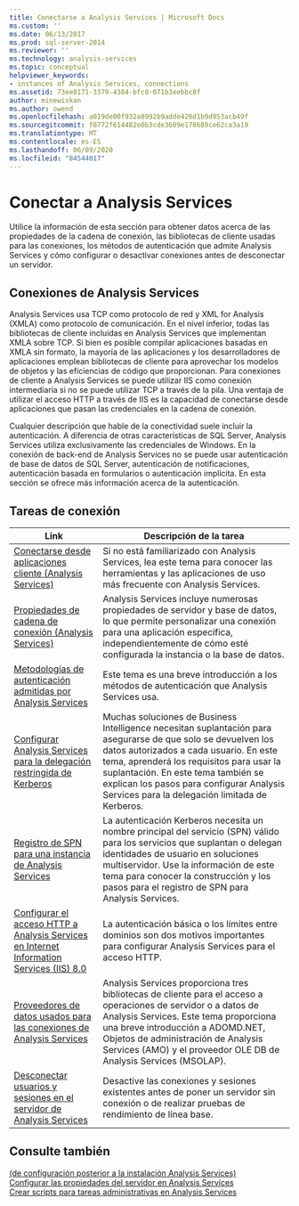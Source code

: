 ```yaml
---
title: Conectarse a Analysis Services | Microsoft Docs
ms.custom: ''
ms.date: 06/13/2017
ms.prod: sql-server-2014
ms.reviewer: ''
ms.technology: analysis-services
ms.topic: conceptual
helpviewer_keywords:
- instances of Analysis Services, connections
ms.assetid: 73ee8171-3379-4384-bfc8-071b3eebbc8f
author: minewiskan
ms.author: owend
ms.openlocfilehash: a019de00f932a8992b9adde426d1b9d953acb49f
ms.sourcegitcommit: f0772f614482e0b3cde3609e178689ce62ca3a19
ms.translationtype: MT
ms.contentlocale: es-ES
ms.lasthandoff: 06/09/2020
ms.locfileid: "84544017"
---
```

# <a name="connect-to-analysis-services"></a>Conectar a Analysis Services
  Utilice la información de esta sección para obtener datos acerca de las propiedades de la cadena de conexión, las bibliotecas de cliente usadas para las conexiones, los métodos de autenticación que admite Analysis Services y cómo configurar o desactivar conexiones antes de desconectar un servidor.  
  
## <a name="analysis-services-connections"></a>Conexiones de Analysis Services  
 Analysis Services usa TCP como protocolo de red y XML for Analysis (XMLA) como protocolo de comunicación. En el nivel inferior, todas las bibliotecas de cliente incluidas en Analysis Services que implementan XMLA sobre TCP. Si bien es posible compilar aplicaciones basadas en XMLA sin formato, la mayoría de las aplicaciones y los desarrolladores de aplicaciones emplean bibliotecas de cliente para aprovechar los modelos de objetos y las eficiencias de código que proporcionan. Para conexiones de cliente a Analysis Services se puede utilizar IIS como conexión intermediaria si no se puede utilizar TCP a través de la pila. Una ventaja de utilizar el acceso HTTP a través de IIS es la capacidad de conectarse desde aplicaciones que pasan las credenciales en la cadena de conexión.  
  
 Cualquier descripción que hable de la conectividad suele incluir la autenticación. A diferencia de otras características de SQL Server, Analysis Services utiliza exclusivamente las credenciales de Windows. En la conexión de back-end de Analysis Services no se puede usar autenticación de base de datos de SQL Server, autenticación de notificaciones, autenticación basada en formularios o autenticación implícita. En esta sección se ofrece más información acerca de la autenticación.  
  
##  <a name="connection-tasks"></a><a name="bkmk_clientApps"></a>Tareas de conexión  
  
|Link|Descripción de la tarea|  
|----------|----------------------|  
|[Conectarse desde aplicaciones cliente &#40;Analysis Services&#41;](connect-from-client-applications-analysis-services.md)|Si no está familiarizado con Analysis Services, lea este tema para conocer las herramientas y las aplicaciones de uso más frecuente con Analysis Services.|  
|[Propiedades de cadena de conexión &#40;Analysis Services&#41;](connection-string-properties-analysis-services.md)|Analysis Services incluye numerosas propiedades de servidor y base de datos, lo que permite personalizar una conexión para una aplicación específica, independientemente de cómo esté configurada la instancia o la base de datos.|  
|[Metodologías de autenticación admitidas por Analysis Services](authentication-methodologies-supported-by-analysis-services.md)|Este tema es una breve introducción a los métodos de autenticación que Analysis Services usa.|  
|[Configurar Analysis Services para la delegación restringida de Kerberos](configure-analysis-services-for-kerberos-constrained-delegation.md)|Muchas soluciones de Business Intelligence necesitan suplantación para asegurarse de que solo se devuelven los datos autorizados a cada usuario. En este tema, aprenderá los requisitos para usar la suplantación. En este tema también se explican los pasos para configurar Analysis Services para la delegación limitada de Kerberos.|  
|[Registro de SPN para una instancia de Analysis Services](spn-registration-for-an-analysis-services-instance.md)|La autenticación Kerberos necesita un nombre principal del servicio (SPN) válido para los servicios que suplantan o delegan identidades de usuario en soluciones multiservidor. Use la información de este tema para conocer la construcción y los pasos para el registro de SPN para Analysis Services.|  
|[Configurar el acceso HTTP a Analysis Services en Internet Information Services &#40;IIS&#41; 8.0](configure-http-access-to-analysis-services-on-iis-8-0.md)|La autenticación básica o los límites entre dominios son dos motivos importantes para configurar Analysis Services para el acceso HTTP.|  
|[Proveedores de datos usados para las conexiones de Analysis Services](data-providers-used-for-analysis-services-connections.md)|Analysis Services proporciona tres bibliotecas de cliente para el acceso a operaciones de servidor o a datos de Analysis Services. Este tema proporciona una breve introducción a ADOMD.NET, Objetos de administración de Analysis Services (AMO) y el proveedor OLE DB de Analysis Services (MSOLAP).|  
|[Desconectar usuarios y sesiones en el servidor de Analysis Services](disconnect-users-and-sessions-on-analysis-services-server.md)|Desactive las conexiones y sesiones existentes antes de poner un servidor sin conexión o de realizar pruebas de rendimiento de línea base.|  
  
## <a name="see-also"></a>Consulte también  
 [&#40;de configuración posterior a la instalación Analysis Services&#41;](post-install-configuration-analysis-services.md)   
 [Configurar las propiedades del servidor en Analysis Services](../server-properties/server-properties-in-analysis-services.md)   
 [Crear scripts para tareas administrativas en Analysis Services](../script-administrative-tasks-in-analysis-services.md)  
  
  
